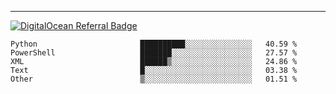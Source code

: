 ---
[![DigitalOcean Referral Badge](https://web-platforms.sfo2.digitaloceanspaces.com/WWW/Badge%203.svg)](https://www.digitalocean.com/?refcode=37fa54d82492&utm_campaign=Referral_Invite&utm_medium=Referral_Program&utm_source=badge)

<!--START_SECTION:waka-->

```text
Python                       ██████████░░░░░░░░░░░░░░░   40.59 %
PowerShell                   ███████░░░░░░░░░░░░░░░░░░   27.57 %
XML                          ██████▒░░░░░░░░░░░░░░░░░░   24.86 %
Text                         █░░░░░░░░░░░░░░░░░░░░░░░░   03.38 %
Other                        ▒░░░░░░░░░░░░░░░░░░░░░░░░   01.51 %
```

<!--END_SECTION:waka-->


[linkedin]: https://www.linkedin.com/in/mohamed-elh/

